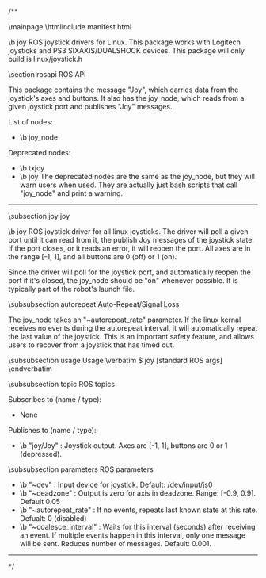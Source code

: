 /**

\mainpage
\htmlinclude manifest.html

\b joy ROS joystick drivers for Linux. This package works with Logitech joysticks and PS3 SIXAXIS/DUALSHOCK devices. This package will only build is linux/joystick.h

\section rosapi ROS API

This package contains the message "Joy", which carries data from the joystick's axes and buttons. It also has the joy_node, which reads from a given joystick port and publishes "Joy" messages.

List of nodes:
- \b joy_node

Deprecated nodes:
- \b txjoy 
- \b joy 
The deprecated nodes are the same as the joy_node, but they will warn users when used. They are actually just bash scripts that call "joy_node" and print a warning. 

<hr>

\subsection joy joy

\b joy ROS joystick driver for all linux joysticks. The driver will poll a given port until it can read from it, the publish Joy messages of the joystick state. If the port closes, or it reads an error, it will reopen the port. All axes are in the range [-1, 1], and all buttons are 0 (off) or 1 (on). 

Since the driver will poll for the joystick port, and automatically reopen the port if it's closed, the joy_node should be "on" whenever possible. It is typically part of the robot's launch file.

\subsubsection autorepeat Auto-Repeat/Signal Loss

The joy_node takes an "~autorepeat_rate" parameter. If the linux kernal receives no events during the autorepeat interval, it will automatically repeat the last value of the joystick. This is an important safety feature, and allows users to recover from a joystick that has timed out.

\subsubsection usage Usage
\verbatim
$ joy [standard ROS args]
\endverbatim

\subsubsection topic ROS topics

Subscribes to (name / type):
- None

Publishes to (name / type):
- \b "joy/Joy" : Joystick output. Axes are [-1, 1], buttons are 0 or 1 (depressed).

\subsubsection parameters ROS parameters
- \b "~dev" : Input device for joystick. Default: /dev/input/js0
- \b "~deadzone" : Output is zero for axis in deadzone. Range: [-0.9, 0.9]. Default 0.05
- \b "~autorepeat_rate" : If no events, repeats last known state at this rate. Defualt: 0 (disabled)
- \b "~coalesce_interval" : Waits for this interval (seconds) after receiving an event. If multiple events happen in this interval, only one message will be sent. Reduces number of messages. Default: 0.001.


<hr>



*/